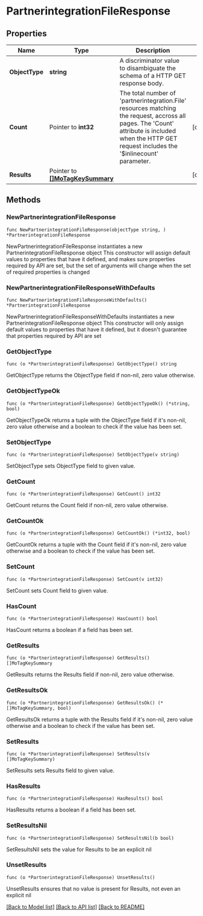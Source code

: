 # PartnerintegrationFileResponse

## Properties

Name | Type | Description | Notes
------------ | ------------- | ------------- | -------------
**ObjectType** | **string** | A discriminator value to disambiguate the schema of a HTTP GET response body. | 
**Count** | Pointer to **int32** | The total number of &#39;partnerintegration.File&#39; resources matching the request, accross all pages. The &#39;Count&#39; attribute is included when the HTTP GET request includes the &#39;$inlinecount&#39; parameter. | [optional] 
**Results** | Pointer to [**[]MoTagKeySummary**](MoTagKeySummary.md) |  | [optional] 

## Methods

### NewPartnerintegrationFileResponse

`func NewPartnerintegrationFileResponse(objectType string, ) *PartnerintegrationFileResponse`

NewPartnerintegrationFileResponse instantiates a new PartnerintegrationFileResponse object
This constructor will assign default values to properties that have it defined,
and makes sure properties required by API are set, but the set of arguments
will change when the set of required properties is changed

### NewPartnerintegrationFileResponseWithDefaults

`func NewPartnerintegrationFileResponseWithDefaults() *PartnerintegrationFileResponse`

NewPartnerintegrationFileResponseWithDefaults instantiates a new PartnerintegrationFileResponse object
This constructor will only assign default values to properties that have it defined,
but it doesn't guarantee that properties required by API are set

### GetObjectType

`func (o *PartnerintegrationFileResponse) GetObjectType() string`

GetObjectType returns the ObjectType field if non-nil, zero value otherwise.

### GetObjectTypeOk

`func (o *PartnerintegrationFileResponse) GetObjectTypeOk() (*string, bool)`

GetObjectTypeOk returns a tuple with the ObjectType field if it's non-nil, zero value otherwise
and a boolean to check if the value has been set.

### SetObjectType

`func (o *PartnerintegrationFileResponse) SetObjectType(v string)`

SetObjectType sets ObjectType field to given value.


### GetCount

`func (o *PartnerintegrationFileResponse) GetCount() int32`

GetCount returns the Count field if non-nil, zero value otherwise.

### GetCountOk

`func (o *PartnerintegrationFileResponse) GetCountOk() (*int32, bool)`

GetCountOk returns a tuple with the Count field if it's non-nil, zero value otherwise
and a boolean to check if the value has been set.

### SetCount

`func (o *PartnerintegrationFileResponse) SetCount(v int32)`

SetCount sets Count field to given value.

### HasCount

`func (o *PartnerintegrationFileResponse) HasCount() bool`

HasCount returns a boolean if a field has been set.

### GetResults

`func (o *PartnerintegrationFileResponse) GetResults() []MoTagKeySummary`

GetResults returns the Results field if non-nil, zero value otherwise.

### GetResultsOk

`func (o *PartnerintegrationFileResponse) GetResultsOk() (*[]MoTagKeySummary, bool)`

GetResultsOk returns a tuple with the Results field if it's non-nil, zero value otherwise
and a boolean to check if the value has been set.

### SetResults

`func (o *PartnerintegrationFileResponse) SetResults(v []MoTagKeySummary)`

SetResults sets Results field to given value.

### HasResults

`func (o *PartnerintegrationFileResponse) HasResults() bool`

HasResults returns a boolean if a field has been set.

### SetResultsNil

`func (o *PartnerintegrationFileResponse) SetResultsNil(b bool)`

 SetResultsNil sets the value for Results to be an explicit nil

### UnsetResults
`func (o *PartnerintegrationFileResponse) UnsetResults()`

UnsetResults ensures that no value is present for Results, not even an explicit nil

[[Back to Model list]](../README.md#documentation-for-models) [[Back to API list]](../README.md#documentation-for-api-endpoints) [[Back to README]](../README.md)


